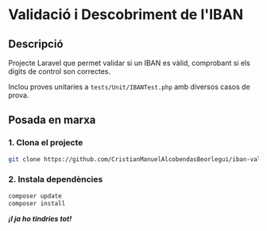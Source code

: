 # Validació i Descobriment de l'IBAN

## Descripció
Projecte Laravel que permet validar si un IBAN es vàlid, comprobant si els dígits de control son correctes.

Inclou proves unitaries a `tests/Unit/IBANTest.php` amb diversos casos de prova.

## Posada en marxa

### 1. Clona el projecte
```bash
git clone https://github.com/CristianManuelAlcobendasBeorlegui/iban-validator
```

### 2. Instala dependències
```bash
composer update 
composer install
```

**_¡I ja ho tindries tot!_**
